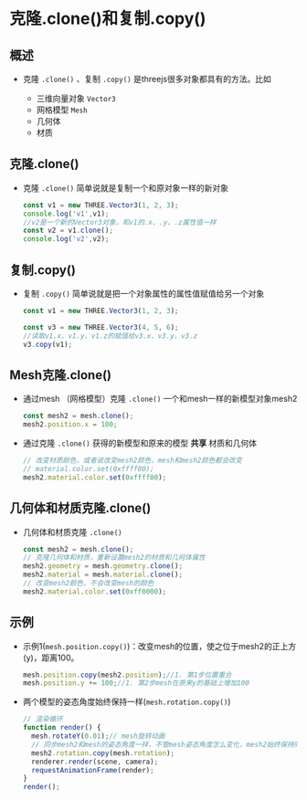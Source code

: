 # 克隆.clone()和复制.copy()

## 概述

+ 克隆 `.clone()` 、复制 `.copy()` 是threejs很多对象都具有的方法。比如

  + 三维向量对象 `Vector3`
  + 网格模型 `Mesh`
  + 几何体
  + 材质

## 克隆.clone()

+ 克隆 `.clone()` 简单说就是复制一个和原对象一样的新对象

  ```js
  const v1 = new THREE.Vector3(1, 2, 3);
  console.log('v1',v1);
  //v2是一个新的Vector3对象，和v1的.x、.y、.z属性值一样
  const v2 = v1.clone();
  console.log('v2',v2);
  ```

## 复制.copy()

+ 复制 `.copy()` 简单说就是把一个对象属性的属性值赋值给另一个对象

  ```js
  const v1 = new THREE.Vector3(1, 2, 3);

  const v3 = new THREE.Vector3(4, 5, 6);
  //读取v1.x、v1.y、v1.z的赋值给v3.x、v3.y、v3.z
  v3.copy(v1);
  ```

## Mesh克隆.clone()

+ 通过mesh （网格模型）克隆 `.clone()` 一个和mesh一样的新模型对象mesh2

  ```js
  const mesh2 = mesh.clone();
  mesh2.position.x = 100;
  ```

+ 通过克隆 `.clone()` 获得的新模型和原来的模型 **共享** 材质和几何体

  ```js
  // 改变材质颜色，或者说改变mesh2颜色，mesh和mesh2颜色都会改变
  // material.color.set(0xffff00);
  mesh2.material.color.set(0xffff00);
  ```

## 几何体和材质克隆.clone()

+ 几何体和材质克隆 `.clone()`

  ```js
  const mesh2 = mesh.clone();
  // 克隆几何体和材质，重新设置mesh2的材质和几何体属性
  mesh2.geometry = mesh.geometry.clone();
  mesh2.material = mesh.material.clone();
  // 改变mesh2颜色，不会改变mesh的颜色
  mesh2.material.color.set(0xff0000);
  ```

## 示例

+ 示例1(`mesh.position.copy()`)：改变mesh的位置，使之位于mesh2的正上方(y)，距离100。

  ```js
  mesh.position.copy(mesh2.position);//1. 第1步位置重合
  mesh.position.y += 100;//1. 第2步mesh在原来y的基础上增加100
  ```

+ 两个模型的姿态角度始终保持一样(`mesh.rotation.copy()`)

  ```js
  // 渲染循环
  function render() {
    mesh.rotateY(0.01);// mesh旋转动画
    // 同步mesh2和mesh的姿态角度一样，不管mesh姿态角度怎么变化，mesh2始终保持同步
    mesh2.rotation.copy(mesh.rotation);
    renderer.render(scene, camera);
    requestAnimationFrame(render);
  }
  render();
  ```
